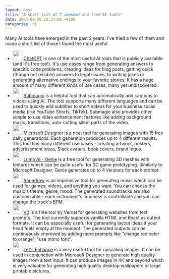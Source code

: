 ```yaml
---
layout: post
title: "A short list of 7 awesome and free AI tools"
date: 2024-06-20 22:34:02 +0100
categories: ai
---
```


Many AI tools have emerged in the past 2 years. I've tried a few of them and made a short list of those I found the most useful.

- <img width=30 height=30 src="/blog/assets/ai-tools/chatgpt.webp"> [ChatGPT](https://chat.openai.com/chat) is one of the most useful AI tools that is publicly available (and it's free too!). It's use cases range from generating answers to specific code problems, creating ideas for blog posts, getting quick (though not reliable) answers to legal issues, to writing jokes or generating alternative endings to your favorite stories. It has a huge amount of many different kinds of use cases, many yet undiscovered.
- <img width=30 height=30 src="/blog/assets/ai-tools/submagic.jpg"> [Submagic](https://www.submagic.co/) is a helpful tool that can automatically add captions to videos using AI. The tool supports many different languages and can be used to quickly add subtitles to short videos for your business social media (like YouTube Shorts, TikTok). Submagic also provides other simple to use video enhancement features like adding background music, transitions, auto-cutting silent parts of the video.
- <img width=30 height=30 src="/blog/assets/ai-tools/microsoft-designer.jpg"> [Microsoft Designer](https://www.bing.com/images/create?FORM=GENEXP) is a neat tool for generating images with 15 free daily generations. Each generation produces up to 4 different results. This tool has many different use cases - creating artwork, posters, advertisement ideas, Slack avatars, book covers, brand logos.
- <img width=30 height=30 src="/blog/assets/ai-tools/luma.png"> [Luma AI - Genie](https://lumalabs.ai/genie/) is a free tool for generating 3D meshes with textures which can be quite useful for 3D game prototyping. Similarly to Microsoft Designer, Genie generates up to 4 versions for each prompt.
- <img width=30 height=30 src="/blog/assets/ai-tools/soundraw.png"> [Soundraw](https://soundraw.io/) is an impressive tool for generating music which can be used for games, videos, and anything you want. You can choose the music's theme, genre, mood. The generated soundtracks are also customizable - each instrument's loudness is controllable and you can change the track's BPM.
- <img width=30 height=30 src="/blog/assets/ai-tools/v0.png"> [V0](https://v0.dev/) is a free tool by Vercel for generating websites from text prompts. The tool currently supports vanilla HTML and React as output formats. It can be especially useful for generating layout ideas if your head feels empty at the moment. The generated outputs can be continuously improved by adding more prompts like "change red color to orange", "use mono font".
- <img width=30 height=30 src="/blog/assets/ai-tools/lets-enhance.webp"> [Let's Enhance](https://letsenhance.io/) is a very useful tool for upscaling images. It can be used in conjunction with Microsoft Designer to generate high quality images from a text input. It can produce images in 4K and beyond which is very valuable for generating high quality desktop wallpapers or large printable pictures.
